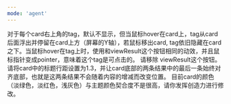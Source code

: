 ```yaml
---
mode: 'agent'
---
```


对于每个card右上角的tag，默认不显示，但当鼠标hover在card上，tag从card后面浮出并停留在card上方（屏幕的Y轴），若鼠标移出card, tag依旧隐藏在card之下。当鼠标hover在tag上时，使用和viewResult这个按钮相同的动效，并且鼠标指针变成pointer，意味着这个tag是可点击的。
请移除 viewResult这个按钮。
请将card中的标题行距设置为1.3，并让card底部的两条结果中的最后一条始终对齐底部，也就是这两条结果不会随着内容的增减而改变位置。
目前card的颜色（淡绿色，淡红色，浅灰色）与主题颜色契合度不是很高，请你发挥创造力进行修改。
